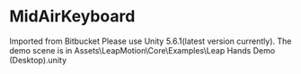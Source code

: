 # MidAirKeyboard
Imported from Bitbucket
Please use Unity 5.6.1(latest version currently).  The demo scene is in Assets\LeapMotion\Core\Examples\Leap Hands Demo (Desktop).unity
